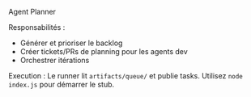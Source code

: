 Agent Planner

Responsabilités :
- Générer et prioriser le backlog
- Créer tickets/PRs de planning pour les agents dev
- Orchestrer itérations

Execution :
Le runner lit `artifacts/queue/` et publie tasks. Utilisez `node index.js` pour démarrer le stub.
